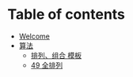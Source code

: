 # Table of contents

* [Welcome](README.md)
* [算法](suan-fa/README.md)
  * [排列、组合 模板](suan-fa/welcome.md)
  * [49 全排列](suan-fa/49-quan-pai-lie.md)

